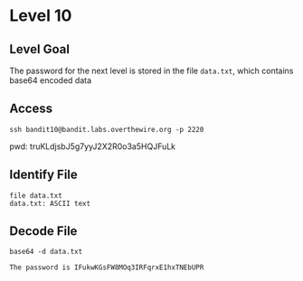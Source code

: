 # Level 10

## Level Goal
The password for the next level is stored in the file `data.txt`, which contains base64 encoded data

## Access
```
ssh bandit10@bandit.labs.overthewire.org -p 2220
```
pwd: truKLdjsbJ5g7yyJ2X2R0o3a5HQJFuLk

## Identify File
```
file data.txt
data.txt: ASCII text
```

## Decode File
```
base64 -d data.txt

The password is IFukwKGsFW8MOq3IRFqrxE1hxTNEbUPR
```
